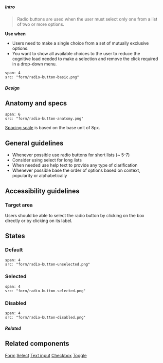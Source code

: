 ##### Intro

> Radio buttons are used when the user must select only one from a list of two or more options.

**Use when**
- Users need to make a single choice from a set of mutually exclusive options.
- You want to show all available choices to the user to reduce the cognitive load needed to make a selection and remove the click required in a drop-down menu.

```image
span: 4
src: "form/radio-button-basic.png"
```

##### Design

## Anatomy and specs

```image
span: 6
src: "form/radio-button-anatomy.png"
```
[Spacing scale](/visual_style/spacing) is based on the base unit of 8px.

## General guidelines

- Whenever possible use radio buttons for short lists (~ 5-7)
- Consider using select for long lists
- When needed use help text to provide any type of clarification
- Whenever possible base the order of options based on context, popularity or alphabetically

## Accessibility guidelines

### Target area
Users should be able to select the radio button by clicking on the box directly or by clicking on its label.

## States

### Default
```image
span: 4
src: "form/radio-button-unselected.png"
```

### Selected
```image
span: 4
src: "form/radio-button-selected.png"
```

### Disabled
```image
span: 4
src: "form/radio-button-disabled.png"
```

##### Related

## Related components
[Form](/components/form)
[Select](/components/select)
[Text input](/components/text-input)
[Checkbox](/components/checkbox)
[Toggle](/components/toggle)
